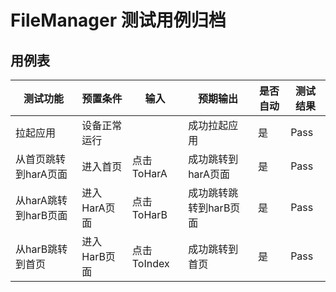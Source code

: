 # FileManager 测试用例归档

## 用例表

| 测试功能           | 预置条件     | 输入        | 预期输出         |是否自动|测试结果|
|----------------|----------|-----------|--------------|--------------------------------|--------------------------------|
| 拉起应用           | 	设备正常运行  | 		        | 成功拉起应用       |是|Pass|
| 从首页跳转到harA页面   | 	  进入首页  |  点击ToHarA | 成功跳转到harA页面         |是|Pass|
| 从harA跳转到harB页面 | 进入HarA页面 | 点击ToHarB  | 成功跳转跳转到harB页面 |是|Pass|
| 从harB跳转到首页     | 进入HarB页面 | 点击ToIndex | 成功跳转到首页       |是|Pass|